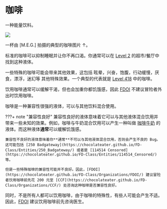 # 咖啡

一种能量饮料。

![](https://image.zhaohonghao-qwq.com/file/a2e4cf0dac87934c308ca.jpg)

一杯由 [M.E.G.] 拍摄的典型的咖啡图片 ↑。

标准的咖啡可以抑制睡眠并让你不再口渴。你通常可以在 [Level 2](https://chocolateater.github.io/FD-Class/Level_FD-2/) 的超市/餐厅中找到这种液体。

一些特殊的咖啡可能会带来其他效果，这包括 眩晕，兴奋，饱腹，行动缓慢，厌食，漂浮，迷幻等 其他特殊效果。一个典型的代表就是 [Level 418](https://chocolateater.github.io/FD-Class/Level_FD-418/) 中的咖啡。

饮用咖啡通常可以缓解干渴，但也会加重你都饥饿感，因此 [FDOI](https://chocolateater.github.io/FD-Class/Organizations/FDOI/) 不建议冒险者外出时饮用咖啡。

咖啡是一种兼容性很强的液体，可以与其他饮料混合使用。

???+ note "兼容性良好"
    兼容性良好的液体意味着它可以与其他液体混合饮用并带来一些未知的效果。例如，咖啡与牛奶混合饮用可以产生一种叫做 [咖啡牛奶](https://chocolateater.github.io/FD-Class/Objects/Coffee_milk/) 的液体。而这种液体**通常**可以缓解饥饿感。

    兼容性不良好的液体意味着你**通常**不可以与其他液体混合饮用，否则会产生不良的 Bug。这可能包括 [250 Badgateway](https://chocolateater.github.io/FD-Class/Entities/250_Badgateway/) 或者是 [114514 Censored](https://chocolateater.github.io/FD-Class/Entities/114514_Censored/) 等。 

    但是一些特殊咖啡的兼容性可能并不良好。因此，[FDOI](https://chocolateater.github.io/FD-Class/Organizations/FDOI/) 建议冒险者饮用咖啡前先花 200 元至 [CCF](https://chocolateater.github.io/FD-Class/Organizations/CCF/) 处咨询这种咖啡是否兼容性良好。

同时，不是所有人都可以饮用咖啡，由于咖啡的特殊性，有些人可能会产生不适。因此，[FDOI](https://chocolateater.github.io/FD-Class/Organizations/FDOI/) 建议饮用咖啡前先咨询医生。